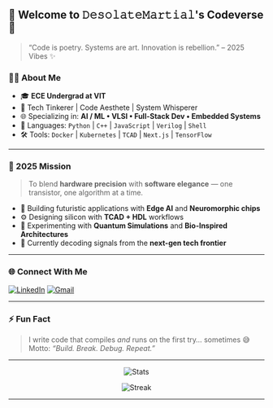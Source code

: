 ## 🚀 Welcome to 𝙳𝚎𝚜𝚘𝚕𝚊𝚝𝚎𝙼𝚊𝚛𝚝𝚒𝚊𝚕's Codeverse 🌌

> “Code is poetry. Systems are art. Innovation is rebellion.” – 2025 Vibes ✨

### 👨‍💻 About Me
- 🎓 **ECE Undergrad at VIT**
- 🧠 Tech Tinkerer | Code Aesthete | System Whisperer
- 🌐 Specializing in: **AI / ML • VLSI • Full-Stack Dev • Embedded Systems**
- 🧰 Languages: `Python` | `C++` | `JavaScript` | `Verilog` | `Shell`
- 🛠️ Tools: `Docker` | `Kubernetes` | `TCAD` | `Next.js` | `TensorFlow`

---

### 🧬 2025 Mission
> To blend **hardware precision** with **software elegance** — one transistor, one algorithm at a time.

- 🔭 Building futuristic applications with **Edge AI** and **Neuromorphic chips**
- ⚙️ Designing silicon with **TCAD + HDL** workflows
- 🌱 Experimenting with **Quantum Simulations** and **Bio-Inspired Architectures**
- 📡 Currently decoding signals from the **next-gen tech frontier**

---

### 🌐 Connect With Me
[![LinkedIn](https://img.shields.io/badge/LinkedIn-blue?logo=linkedin&style=flat-square)](https://www.linkedin.com/in/venkatesan-gk-231b0b31a/)
[![Gmail](https://img.shields.io/badge/Gmail-D14836?logo=gmail&logoColor=white&style=flat-square)](mailto:burytheheavens@gmail.com)

---

### ⚡ Fun Fact
> I write code that compiles *and* runs on the first try… sometimes 😅  
> Motto: _“Build. Break. Debug. Repeat.”_

---

<p align="center">
  <img src="https://github-readme-stats.vercel.app/api?username=DesolateMartial&show_icons=true&theme=tokyonight" alt="Stats" />
</p>

<p align="center">
  <img src="https://github-readme-streak-stats.herokuapp.com/?user=DesolateMartial&theme=tokyonight" alt="Streak" />
</p>

---
